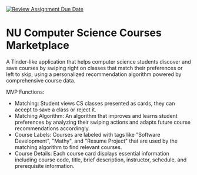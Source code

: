 [![Review Assignment Due Date](https://classroom.github.com/assets/deadline-readme-button-22041afd0340ce965d47ae6ef1cefeee28c7c493a6346c4f15d667ab976d596c.svg)](https://classroom.github.com/a/DBaAVOQl)

# NU Computer Science Courses Marketplace

A Tinder-like application that helps computer science students discover and save courses by swiping right on classes that match their preferences or left to skip, using a personalized recommendation algorithm powered by comprehensive course data.

MVP Functions:
- Matching: Student views CS classes presented as cards, they can accept to save a class or reject it.
- Matching Algorithm: An algorithm that improves and learns student preferences by analyzing their swiping actions and adapts future course recommendations accordingly.
- Course Labels: Courses are labeled with tags like "Software Development", "Mathy", and "Resume Project" that are used by the matching algorithm to find relevant courses.
- Course Details: Each course card displays essential information including course code, title, brief description, instructor, schedule, and prerequisite information.
